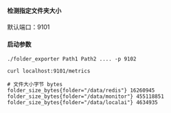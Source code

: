 #### 检测指定文件夹大小
默认端口：9101
#### 启动参数
```shell
./folder_exporter Path1 Path2 .... -p 9102
```

```shell
curl localhost:9101/metrics

# 文件大小字节 bytes 
folder_size_bytes{folder="/data/redis"} 16260945
folder_size_bytes{folder="/data/monitor"} 455118851
folder_size_bytes{folder="/data/localai"} 4634935
```